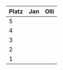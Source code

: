 Platz | Jan | Olli
------ | ------|----------
5      |      |
4      |       | 
3      |       | 
2      |       | 
1      |       | 
